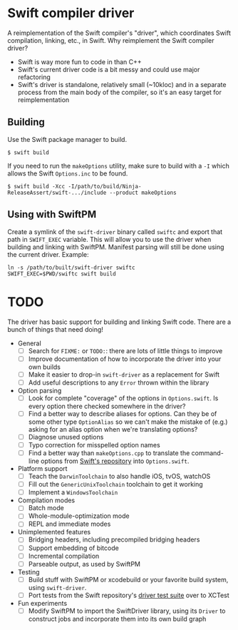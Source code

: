 # Swift compiler driver

A reimplementation of the Swift compiler's "driver", which coordinates Swift compilation,
linking, etc., in Swift. Why reimplement the Swift compiler driver?

* Swift is way more fun to code in than C++
* Swift's current driver code is a bit messy and could use major refactoring
* Swift's driver is standalone, relatively small (~10kloc) and in a separate process from the main body of the compiler, so it's an easy target for reimplementation

## Building

Use the Swift package manager to build.

```
$ swift build
```

If you need to run the `makeOptions`
utility, make sure to build with a `-I` which allows the Swift `Options.inc` to
be found.

```
$ swift build -Xcc -I/path/to/build/Ninja-ReleaseAssert/swift-.../include --product makeOptions

```

## Using with SwiftPM

Create a symlink of the `swift-driver` binary called `swiftc` and export that
path in `SWIFT_EXEC` variable. This will allow you to use the driver when
building and linking with SwiftPM. Manifest parsing will still be done using the
current driver. Example:

```
ln -s /path/to/built/swift-driver swiftc
SWIFT_EXEC=$PWD/swiftc swift build
```

# TODO

The driver has basic support for building and linking Swift code. There are a bunch of things that need doing!

* General
  * [ ] Search for `FIXME:` or `TODO:`: there are lots of little things to improve
  * [ ] Improve documentation of how to incorporate the driver into your own builds
  * [ ] Make it easier to drop-in `swift-driver` as a replacement for Swift
  * [ ] Add useful descriptions to any `Error` thrown within the library
* Option parsing
  * [ ] Look for complete "coverage" of the options in `Options.swift`. Is every option there checked somewhere in the driver?
  * [ ] Find a better way to describe aliases for options. Can they be of some other type `OptionAlias` so we can't make the mistake of (e.g.) asking for an alias option when we're translating options?
  * [ ] Diagnose unused options
  * [ ] Typo correction for misspelled option names
  * [ ] Find a better way than `makeOptions.cpp` to translate the command-line options from [Swift's repository](https://github.com/apple/swift/tree/master/include/swift/Option) into `Options.swift`.
* Platform support
  * [ ] Teach the `DarwinToolchain` to also handle iOS, tvOS, watchOS
  * [ ] Fill out the `GenericUnixToolchain` toolchain to get it working
  * [ ] Implement a `WindowsToolchain`
* Compilation modes
  * [ ] Batch mode
  * [ ] Whole-module-optimization mode
  * [ ] REPL and immediate modes
* Unimplemented features
  * [ ] Bridging headers, including precompiled bridging headers
  * [ ] Support embedding of bitcode
  * [ ] Incremental compilation
  * [ ] Parseable output, as used by SwiftPM
* Testing
  * [ ] Build stuff with SwiftPM or xcodebuild or your favorite build system, using `swift-driver`.
  * [ ] Port tests from the Swift repository's [driver test suite](https://github.com/apple/swift/tree/master/test/Driver) over to XCTest
* Fun experiments
  * [ ] Modify SwiftPM to import the SwiftDriver library, using its `Driver` to construct jobs and incorporate them into its own build graph
